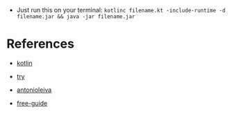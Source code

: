 + Just run this on your terminal: `kotlinc filename.kt -include-runtime -d filename.jar && java -jar filename.jar`


# References
+ [kotlin](https://github.com/JetBrains/kotlin)

+ [try](https://try.kotlinlang.org)

+ [antonioleiva](https://antonioleiva.com/kotlin/)

+ [free-guide](https://antonioleiva.com/free-guide/)
